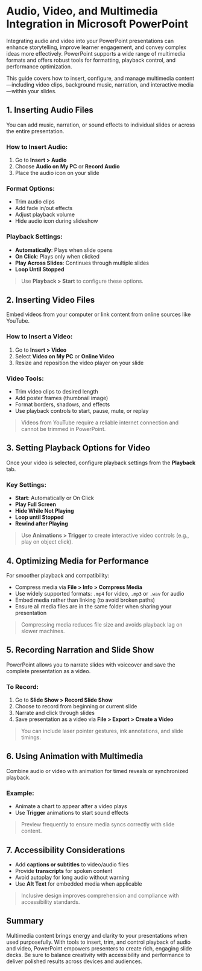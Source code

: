 # Audio, Video, and Multimedia Integration in Microsoft PowerPoint

Integrating audio and video into your PowerPoint presentations can enhance storytelling, improve learner engagement, and convey complex ideas more effectively. PowerPoint supports a wide range of multimedia formats and offers robust tools for formatting, playback control, and performance optimization.

This guide covers how to insert, configure, and manage multimedia content—including video clips, background music, narration, and interactive media—within your slides.

## 1. Inserting Audio Files

You can add music, narration, or sound effects to individual slides or across the entire presentation.

### How to Insert Audio:
1. Go to **Insert > Audio**
2. Choose **Audio on My PC** or **Record Audio**
3. Place the audio icon on your slide

### Format Options:
- Trim audio clips
- Add fade in/out effects
- Adjust playback volume
- Hide audio icon during slideshow

### Playback Settings:
- **Automatically**: Plays when slide opens
- **On Click**: Plays only when clicked
- **Play Across Slides**: Continues through multiple slides
- **Loop Until Stopped**

> Use **Playback > Start** to configure these options.

## 2. Inserting Video Files

Embed videos from your computer or link content from online sources like YouTube.

### How to Insert a Video:
1. Go to **Insert > Video**
2. Select **Video on My PC** or **Online Video**
3. Resize and reposition the video player on your slide

### Video Tools:
- Trim video clips to desired length
- Add poster frames (thumbnail image)
- Format borders, shadows, and effects
- Use playback controls to start, pause, mute, or replay

> Videos from YouTube require a reliable internet connection and cannot be trimmed in PowerPoint.

## 3. Setting Playback Options for Video

Once your video is selected, configure playback settings from the **Playback** tab.

### Key Settings:
- **Start**: Automatically or On Click
- **Play Full Screen**
- **Hide While Not Playing**
- **Loop until Stopped**
- **Rewind after Playing**

> Use **Animations > Trigger** to create interactive video controls (e.g., play on object click).

## 4. Optimizing Media for Performance

For smoother playback and compatibility:

- Compress media via **File > Info > Compress Media**
- Use widely supported formats: `.mp4` for video, `.mp3` or `.wav` for audio
- Embed media rather than linking (to avoid broken paths)
- Ensure all media files are in the same folder when sharing your presentation

> Compressing media reduces file size and avoids playback lag on slower machines.

## 5. Recording Narration and Slide Show

PowerPoint allows you to narrate slides with voiceover and save the complete presentation as a video.

### To Record:
1. Go to **Slide Show > Record Slide Show**
2. Choose to record from beginning or current slide
3. Narrate and click through slides
4. Save presentation as a video via **File > Export > Create a Video**

> You can include laser pointer gestures, ink annotations, and slide timings.

## 6. Using Animation with Multimedia

Combine audio or video with animation for timed reveals or synchronized playback.

### Example:
- Animate a chart to appear after a video plays
- Use **Trigger** animations to start sound effects

> Preview frequently to ensure media syncs correctly with slide content.

## 7. Accessibility Considerations

- Add **captions or subtitles** to video/audio files
- Provide **transcripts** for spoken content
- Avoid autoplay for long audio without warning
- Use **Alt Text** for embedded media when applicable

> Inclusive design improves comprehension and compliance with accessibility standards.

## Summary

Multimedia content brings energy and clarity to your presentations when used purposefully. With tools to insert, trim, and control playback of audio and video, PowerPoint empowers presenters to create rich, engaging slide decks. Be sure to balance creativity with accessibility and performance to deliver polished results across devices and audiences.
